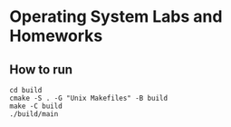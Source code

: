 # Operating System Labs and Homeworks

## How to run

```shell
cd build
cmake -S . -G "Unix Makefiles" -B build
make -C build
./build/main
```
